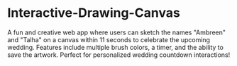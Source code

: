 # Interactive-Drawing-Canvas
A fun and creative web app where users can sketch the names "Ambreen" and "Talha" on a canvas within 11 seconds to celebrate the upcoming wedding. Features include multiple brush colors, a timer, and the ability to save the artwork. Perfect for personalized wedding countdown interactions!
